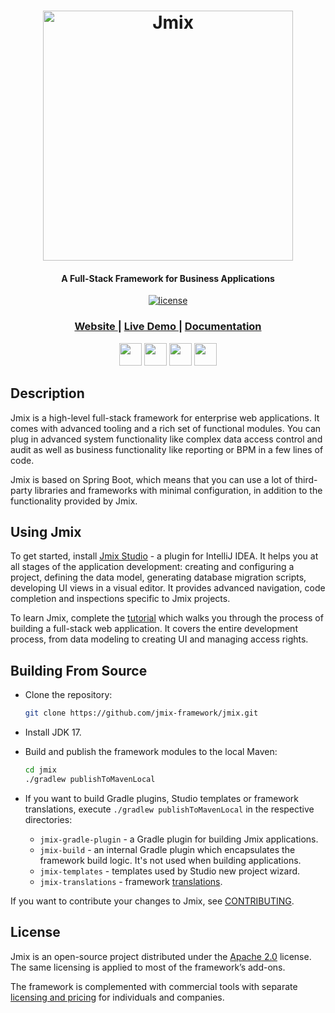 <h1 align="center"> <a href="https://www.jmix.io/"><img src="img/Jmix_logo.png" alt="Jmix" width="400" align="center"></a>
</h1>

<h4 align="center">A Full-Stack Framework for Business Applications</h4>
  
<p align="center">
<a href="http://www.apache.org/licenses/LICENSE-2.0"><img src="https://img.shields.io/badge/license-Apache%20License%202.0-blue.svg?style=flat" alt="license" title=""></a>
</p>


<div align="center">
  <h3>
    <a href="https://www.jmix.io/" target="_blank">
      Website
    </a>
    <span> | </span>
    <a href="https://www.jmix.io/live-demo/" target="_blank">
      Live Demo
    </a>
    <span> | </span>
    <a href="https://docs.jmix.io" target="_blank">
      Documentation
    </a>
  </h3>
</div>

<p align="center">
<a href="https://twitter.com/JmixPlatform" target="_blank"><img src="img/icon-tw.svg" height="36px" alt="" title=""></a>
<a href="https://www.facebook.com/JmixFramework" target="_blank"><img src="img/icon-fb.svg" height="36px" margin-left="20px" alt="" title=""></a>
<a href="https://www.linkedin.com/company/jmix-platform/" target="_blank"><img src="img/icon-link.svg" height="36px" margin-left="20px" alt="" title=""></a>
<a href="https://www.youtube.com/channel/UCEmWc8OwhgHnAV7vVVxtglQ" target="_blank"><img src="img/icon-yt.svg" height="36px" margin-left="20px" alt="" title=""></a>
</p>

## Description
Jmix is a high-level full-stack framework for enterprise web applications. It comes with advanced tooling and a rich set of functional modules. You can plug in advanced system functionality like complex data access control and audit as well as business functionality like reporting or BPM in a few lines of code.

Jmix is based on Spring Boot, which means that you can use a lot of third-party libraries and frameworks with minimal configuration, in addition to the functionality provided by Jmix.

## Using Jmix
To get started, install [Jmix Studio](https://www.jmix.io/tools) - a plugin for IntelliJ IDEA. It helps you at all stages of the application development: creating and configuring a project, defining the data model, generating database migration scripts, developing UI views in a visual editor. It provides advanced navigation, code completion and inspections specific to Jmix projects.

To learn Jmix, complete the [tutorial](https://docs.jmix.io/jmix/tutorial/index.html) which walks you through the process of building a full-stack web application. It covers the entire development process, from data modeling to creating UI and managing access rights.

## Building From Source

- Clone the repository:

    ```bash
    git clone https://github.com/jmix-framework/jmix.git
    ```

- Install JDK 17.

- Build and publish the framework modules to the local Maven:

    ```bash
    cd jmix
    ./gradlew publishToMavenLocal
    ```

- If you want to build Gradle plugins, Studio templates or framework translations, execute `./gradlew publishToMavenLocal` in the respective directories:

  - `jmix-gradle-plugin` - a Gradle plugin for building Jmix applications.
  - `jmix-build` - an internal Gradle plugin which encapsulates the framework build logic. It's not used when building applications.
  - `jmix-templates` - templates used by Studio new project wizard.
  - `jmix-translations` - framework [translations](https://docs.jmix.io/jmix/localization/framework-translations.html).

If you want to contribute your changes to Jmix, see [CONTRIBUTING](CONTRIBUTING.md).

## License
Jmix is an open-source project distributed under the [Apache 2.0](https://www.apache.org/licenses/LICENSE-2.0) license. The same licensing is applied to most of the framework’s add-ons.

The framework is complemented with commercial tools with separate [licensing and pricing](https://www.jmix.io/subscription-plans-and-prices/) for individuals and companies.
